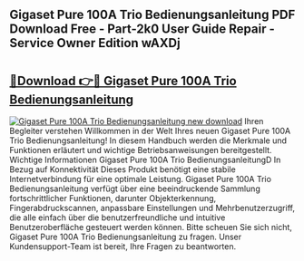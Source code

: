 ## Gigaset Pure 100A Trio Bedienungsanleitung PDF Download Free - Part-2k0 User Guide Repair - Service Owner Edition wAXDj

# <h2><a href="http://df5h1if.blite.top/?on=Gigaset+Pure+100A+Trio+Bedienungsanleitung">🔗Download 👉🔴 Gigaset Pure 100A Trio Bedienungsanleitung</a></h2>

[![Gigaset Pure 100A Trio Bedienungsanleitung new download](https://i.imgur.com/lujVjoI.png)](http://df5h1if.blite.top/?on=Gigaset+Pure+100A+Trio+Bedienungsanleitung)
Ihren Begleiter verstehen Willkommen in der Welt Ihres neuen Gigaset Pure 100A Trio Bedienungsanleitung! In diesem Handbuch werden die Merkmale und Funktionen erläutert und wichtige Betriebsanweisungen bereitgestellt. Wichtige Informationen Gigaset Pure 100A Trio BedienungsanleitungD In Bezug auf Konnektivität Dieses Produkt benötigt eine stabile Internetverbindung für eine optimale Leistung. Gigaset Pure 100A Trio Bedienungsanleitung verfügt über eine beeindruckende Sammlung fortschrittlicher Funktionen, darunter Objekterkennung, Fingerabdruckscannen, anpassbare Einstellungen und Mehrbenutzerzugriff, die alle einfach über die benutzerfreundliche und intuitive Benutzeroberfläche gesteuert werden können. Bitte scheuen Sie sich nicht, Gigaset Pure 100A Trio Bedienungsanleitung zu fragen. Unser Kundensupport-Team ist bereit, Ihre Fragen zu beantworten.
